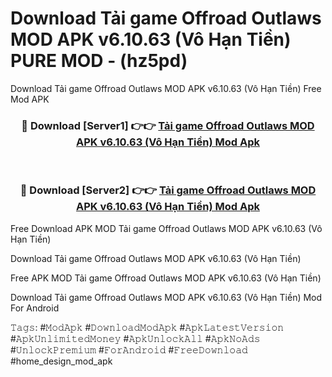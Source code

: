 # Download Tải game Offroad Outlaws MOD APK v6.10.63 (Vô Hạn Tiền) PURE MOD - (hz5pd)
Download Tải game Offroad Outlaws MOD APK v6.10.63 (Vô Hạn Tiền) Free Mod APK

<div align="center">
<h3>🔴 Download [Server1] 👉👉 <a href="https://apk-comot.site?title=Tải_game_Offroad_Outlaws_MOD_APK_v6.10.63_(Vô_Hạn_Tiền)">Tải game Offroad Outlaws MOD APK v6.10.63 (Vô Hạn Tiền) Mod Apk</a></h3><br>

<h3>🔴 Download [Server2] 👉👉 <a href="https://apk-comot.site?title=Tải_game_Offroad_Outlaws_MOD_APK_v6.10.63_(Vô_Hạn_Tiền)">Tải game Offroad Outlaws MOD APK v6.10.63 (Vô Hạn Tiền) Mod Apk</a></h3>
</div>


Free Download APK MOD Tải game Offroad Outlaws MOD APK v6.10.63 (Vô Hạn Tiền)

Download Tải game Offroad Outlaws MOD APK v6.10.63 (Vô Hạn Tiền) 

Free APK MOD Tải game Offroad Outlaws MOD APK v6.10.63 (Vô Hạn Tiền) 

Download Tải game Offroad Outlaws MOD APK v6.10.63 (Vô Hạn Tiền) Mod For Android

𝚃𝚊𝚐𝚜: #𝙼𝚘𝚍𝙰𝚙𝚔 #𝙳𝚘𝚠𝚗𝚕𝚘𝚊𝚍𝙼𝚘𝚍𝙰𝚙𝚔 #𝙰𝚙𝚔𝙻𝚊𝚝𝚎𝚜𝚝𝚅𝚎𝚛𝚜𝚒𝚘𝚗 #𝙰𝚙𝚔𝚄𝚗𝚕𝚒𝚖𝚒𝚝𝚎𝚍𝙼𝚘𝚗𝚎𝚢 #𝙰𝚙𝚔𝚄𝚗𝚕𝚘𝚌𝚔𝙰𝚕𝚕 #𝙰𝚙𝚔𝙽𝚘𝙰𝚍𝚜 #𝚄𝚗𝚕𝚘𝚌𝚔𝙿𝚛𝚎𝚖𝚒𝚞𝚖 #𝙵𝚘𝚛𝙰𝚗𝚍𝚛𝚘𝚒𝚍 #𝙵𝚛𝚎𝚎𝙳𝚘𝚠𝚗𝚕𝚘𝚊𝚍 #home_design_mod_apk